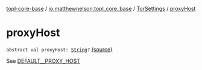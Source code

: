 [topl-core-base](../../index.md) / [io.matthewnelson.topl_core_base](../index.md) / [TorSettings](index.md) / [proxyHost](./proxy-host.md)

# proxyHost

`abstract val proxyHost: `[`String`](https://kotlinlang.org/api/latest/jvm/stdlib/kotlin/-string/index.html)`?` [(source)](https://github.com/05nelsonm/TorOnionProxyLibrary-Android/blob/master/topl-core-base/src/main/java/io/matthewnelson/topl_core_base/TorSettings.kt#L157)

See [DEFAULT__PROXY_HOST](-d-e-f-a-u-l-t__-p-r-o-x-y_-h-o-s-t.md)

